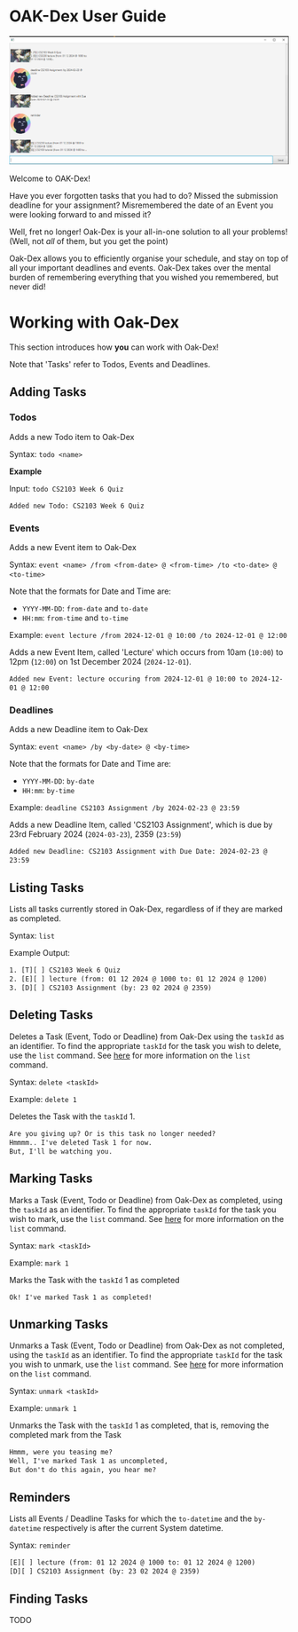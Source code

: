 # OAK-Dex User Guide

![Ui.png](Ui.png)

Welcome to OAK-Dex!

Have you ever forgotten tasks that you had to do? Missed the submission deadline for your assignment? Misremembered the date of an Event you were looking forward to and missed it?

Well, fret no longer! Oak-Dex is your all-in-one solution to all your problems! (Well, not *all* of them, but you get the point)

Oak-Dex allows you to efficiently organise your schedule, and stay on top of all your important deadlines and events. Oak-Dex takes over the mental burden of remembering everything that you wished you remembered, but never did!

# Working with Oak-Dex

This section introduces how **you** can work with Oak-Dex! 

Note that 'Tasks' refer to Todos, Events and Deadlines.

## Adding Tasks

### Todos

Adds a new Todo item to Oak-Dex

Syntax: `todo <name>`

**Example**

Input: `todo CS2103 Week 6 Quiz`

```
Added new Todo: CS2103 Week 6 Quiz
```

### Events

Adds a new Event item to Oak-Dex

Syntax: `event <name> /from <from-date> @ <from-time> /to <to-date> @ <to-time>`

Note that the formats for Date and Time are:
- `YYYY-MM-DD`: `from-date` and `to-date`
- `HH:mm`: `from-time` and `to-time`

Example: `event lecture /from 2024-12-01 @ 10:00 /to 2024-12-01 @ 12:00`

Adds a new Event Item, called 'Lecture' which occurs from 10am (`10:00`) to 12pm (`12:00`) on 1st December 2024 (`2024-12-01`).

```
Added new Event: lecture occuring from 2024-12-01 @ 10:00 to 2024-12-01 @ 12:00
```

### Deadlines

Adds a new Deadline item to Oak-Dex

Syntax: `event <name> /by <by-date> @ <by-time>`

Note that the formats for Date and Time are:
- `YYYY-MM-DD`: `by-date`
- `HH:mm`: `by-time`


Example: `deadline CS2103 Assignment /by 2024-02-23 @ 23:59`

Adds a new Deadline Item, called 'CS2103 Assignment', which is due by 23rd February 2024 (`2024-03-23`), 2359 (`23:59`)

```
Added new Deadline: CS2103 Assignment with Due Date: 2024-02-23 @ 23:59
```
## Listing Tasks

Lists all tasks currently stored in Oak-Dex, regardless of if they are marked as completed.

Syntax: `list`

Example Output:
```
1. [T][ ] CS2103 Week 6 Quiz
2. [E][ ] lecture (from: 01 12 2024 @ 1000 to: 01 12 2024 @ 1200)
3. [D][ ] CS2103 Assignment (by: 23 02 2024 @ 2359)
```

## Deleting Tasks

Deletes a Task (Event, Todo or Deadline) from Oak-Dex using the `taskId` as an identifier.
To find the appropriate `taskId` for the task you wish to delete, use the `list` command.
See [here](#listing-tasks-) for more information on the `list` command.

Syntax: `delete <taskId>`

Example: `delete 1`

Deletes the Task with the `taskId` 1. 

```
Are you giving up? Or is this task no longer needed?
Hmmmm.. I've deleted Task 1 for now.
But, I'll be watching you.
```

## Marking Tasks

Marks a Task (Event, Todo or Deadline) from Oak-Dex as completed, using the `taskId` as an identifier.
To find the appropriate `taskId` for the task you wish to mark, use the `list` command.
See [here](#listing-tasks-) for more information on the `list` command.

Syntax: `mark <taskId>`

Example: `mark 1`

Marks the Task with the `taskId` 1 as completed

```
Ok! I've marked Task 1 as completed!
```

## Unmarking Tasks

Unmarks a Task (Event, Todo or Deadline) from Oak-Dex as not completed, using the `taskId` as an identifier.
To find the appropriate `taskId` for the task you wish to unmark, use the `list` command.
See [here](#listing-tasks-) for more information on the `list` command.

Syntax: `unmark <taskId>`

Example: `unmark 1`

Unmarks the Task with the `taskId` 1 as completed, that is, removing the completed mark from the Task

```
Hmmm, were you teasing me?
Well, I've marked Task 1 as uncompleted,
But don't do this again, you hear me?
```

## Reminders

Lists all Events / Deadline Tasks for which the `to-datetime` and the `by-datetime` respectively is after the current System datetime.

Syntax: `reminder`

```
[E][ ] lecture (from: 01 12 2024 @ 1000 to: 01 12 2024 @ 1200)
[D][ ] CS2103 Assignment (by: 23 02 2024 @ 2359)
```

## Finding Tasks

TODO